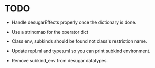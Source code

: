 # TODO

+ Handle desugarEffects properly once the dictionary is done. 

+ Use a stringmap for the operator dict

+ Class env, subkinds should be found not class's restriction name.

+ Update repl.ml and types.ml so you can print subkind environment.

+ Remove subkind_env from desugar datatypes.
